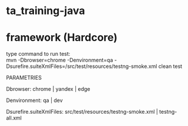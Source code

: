 # ta_training-java

# framework (Hardcore)
type command to run test:\
mvn -Dbrowser=chrome -Denvironment=qa -Dsurefire.suiteXmlFiles=/src/test/resources/testng-smoke.xml clean test

PARAMETRIES

Dbrowser:  chrome | yandex | edge

Denvironment: qa | dev

Dsurefire.suiteXmlFiles: src/test/resources/testng-smoke.xml | testng-all.xml